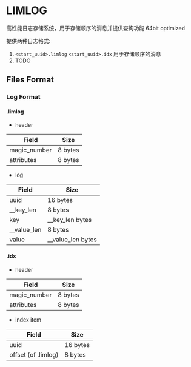 # LIMLOG

高性能日志存储系统，用于存储顺序的消息并提供查询功能
64bit optimized

提供两种日志格式:

1. `<start_uuid>.limlog` `<start_uuid>.idx` 用于存储顺序的消息
2. TODO

## Files Format

### Log Format

#### .limlog

- header

| Field        | Size    |
| ------------ | ------- |
| magic_number | 8 bytes |
| attributes   | 8 bytes |

- log

| Field       | Size              |
| ----------- | ----------------- |
| uuid        | 16 bytes          |
| __key_len   | 8 bytes           |
| key         | __key_len bytes   |
| __value_len | 8 bytes           |
| value       | __value_len bytes |

#### .idx

- header

| Field        | Size    |
| ------------ | ------- |
| magic_number | 8 bytes |
| attributes   | 8 bytes |

- index item

| Field               | Size     |
| ------------------- | -------- |
| uuid                | 16 bytes |
| offset (of .limlog) | 8 bytes  |
